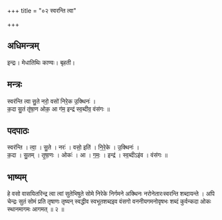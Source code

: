 +++
title = "०२ स्वरन्ति त्वा"

+++
## अधिमन्त्रम्
इन्द्रः। मेधातिथिः काण्वः। बृहती।

## मन्त्रः
स्वर॑न्ति त्वा सु॒ते नरो॒ वसो॑ निरे॒क उ॒क्थिनः॑ ।  
क॒दा सु॒तं तृ॑षा॒ण ओक॒ आ ग॑म॒ इन्द्र॑ स्व॒ब्दीव॒ वंस॑गः ॥

## पदपाठः
स्वर॑न्ति । त्वा॒ । सु॒ते । नरः॑ । वसो॒ इति॑ । नि॒रे॒के । उ॒क्थिनः॑ ।  
क॒दा । सु॒तम् । तृ॒षा॒णः । ओकः॑ । आ । ग॒मः॒ । इन्द्र॑ । स्व॒ब्दीऽइ॑व । वंस॑गः ॥

## भाष्यम्
हे वसो वासयितरिन्द्र त्वा त्वां सुतेभिषुते सोमे निरेके निर्गमने अक्थिनः नरोनेतारःस्वरन्ति शब्दायन्ते । अपि चेन्द्रः सुतं सोमं प्रति तृषाणः तृष्यन् स्वद्धीव स्वभूतशब्दइव वंसगो वननीयगमनोवृषभः शब्दं कुर्वन्कदा ओकः स्थानमागमः आगमत् ॥ २ ॥